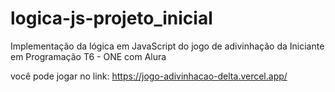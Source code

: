 # logica-js-projeto_inicial
 Implementação da lógica em JavaScript do jogo de adivinhação da Iniciante em Programação T6 - ONE com Alura

 você pode jogar no link: https://jogo-adivinhacao-delta.vercel.app/


